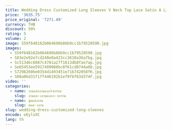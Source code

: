 ```yaml
---
title: Wedding Dress Customized Long Sleeves V Neck Top Lace Satin A Line Bridal Gown Sweep Train Backless Bride Dresses Robe Mariee
price: '3635.75'
price_original: '7271.49'
currency: THB
discount: 50%
rating: 5
volume: 2
image: S59f648162b064696b86b9cc1b79520590.jpg
images:
  - S59f648162b064696b86b9cc1b79520590.jpg
  - S83e2e92e7cd248e0a423cc3610a36a7bg.jpg
  - Sc51346c6087c4781a27f1613db8fae7ap.jpg
  - Se65453ee5917489088bc8f61cd0744a0b.jpg
  - S7298260be0354d1493451e71b742058fK.jpg
  - S08a0bd31f1ff446192b1ef9fbf63d374F.jpg
video: ''
categories:
  - name: งานแต่งงานและกิจกรรม
    slug: งานแต-งงานและก-จกรรม
  - name: ชุดแต่งงาน
    slug: ดแต-งงาน
slug: wedding-dress-customized-long-sleeves
encode: oEylvXC
lang: th
---
```

  